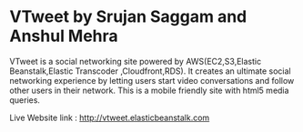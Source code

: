 VTweet by Srujan Saggam and Anshul Mehra
======

VTweet is a social networking site powered by AWS(EC2,S3,Elastic Beanstalk,Elastic Transcoder ,Cloudfront,RDS). It creates an ultimate social networking experience by letting users start video conversations and follow other users in their network. This is a mobile friendly site with html5 media queries.

Live Website link : http://vtweet.elasticbeanstalk.com
 
